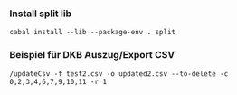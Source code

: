 ### Install split lib
`cabal install --lib --package-env . split`

### Beispiel für DKB Auszug/Export CSV
`/updateCsv -f test2.csv -o updated2.csv --to-delete -c 0,2,3,4,6,7,9,10,11 -r 1`